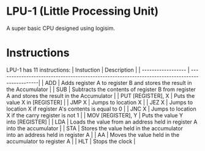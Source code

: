 # LPU-1 (Little Processing Unit)
A super basic CPU designed using logisim.

# Instructions
LPU-1 has 11 instructions:
| Instuction         | Description                                                                                   |
| ------------------ | ----------------------------------------------------------------------------------------------|
|  ADD               | Adds register A to register B and stores the result in the Accumulator                        |
|  SUB               | Subtracts the contents of register B from register A and stores the result in the Accumulator |
|  PUT [REGISTER], X | Puts the value X in [REGISTER]                                                                |
|  JMP X             | Jumps to location X                                                                           |
|  JEZ X             | Jumps to location X if register A's contents is equal to 0                                    |
|  JNC X             | Jumps to location X if the carry register is not 1                                            |
|  MOV [REGISTER], Y | Puts the value Y into [REGISTER]                                                              |
|  LDA               | Loads the value from an address held in register A into the accumulator                       |
|  STA               | Stores the value held in the accumulator into an address held in register A                   |
|  AA                | Moves the value held in the accumulator to register A                                         |
|  HLT               | Stops the clock                                                                               |
